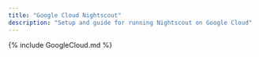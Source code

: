 ```yaml
---
title: "Google Cloud Nightscout"
description: "Setup and guide for running Nightscout on Google Cloud"
---
```

{% include GoogleCloud.md %}
